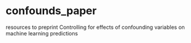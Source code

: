 # confounds_paper
resources to preprint Controlling for effects of confounding variables on machine learning predictions
